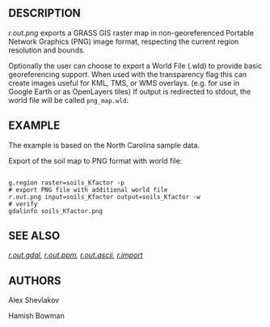 
## DESCRIPTION

*r.out.png* exports a GRASS GIS raster map in non-georeferenced
Portable Network Graphics (PNG) image format, respecting the current
region resolution and bounds.

Optionally the user can choose to export a World File (.wld) to provide basic
georeferencing support. When used with the transparency flag this can
create images useful for KML, TMS, or WMS overlays. (e.g. for use in
Google Earth or as OpenLayers tiles) If output is redirected to stdout,
the world file will be called `png_map.wld`.

## EXAMPLE

The example is based on the North Carolina sample data.

Export of the soil map to PNG format with world file:

```

g.region raster=soils_Kfactor -p
# export PNG file with additional world file
r.out.png input=soils_Kfactor output=soils_Kfactor -w
# verify
gdalinfo soils_Kfactor.png

```

## SEE ALSO

*[r.out.gdal](r.out.gdal.html),
[r.out.ppm](r.out.ppm.html),
[r.out.ascii](r.out.ascii.html),
[r.import](r.import.html)*

## AUTHORS

Alex Shevlakov

Hamish Bowman
